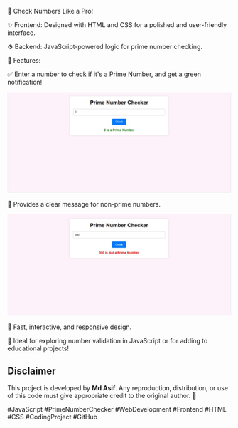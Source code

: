 🔢 Check Numbers Like a Pro!

✨ Frontend: Designed with HTML and CSS for a polished and user-friendly interface.


⚙️ Backend: JavaScript-powered logic for prime number checking.


🔔 Features:

✅ Enter a number to check if it's a Prime Number, and get a green notification!

<p align="center">
<img src="Project Preview/Preview1.JPG" >
</p>


🚫 Provides a clear message for non-prime numbers.

<p align="center">
<img src="Project Preview/Preview2.JPG" >
</p>

🌟 Fast, interactive, and responsive design.

🎯 Ideal for exploring number validation in JavaScript or for adding to educational projects!

## Disclaimer
This project is developed by **Md Asif**. Any reproduction, distribution, or use of this code must give appropriate credit to the original author. 🚀

#JavaScript #PrimeNumberChecker #WebDevelopment #Frontend #HTML #CSS #CodingProject #GitHub
